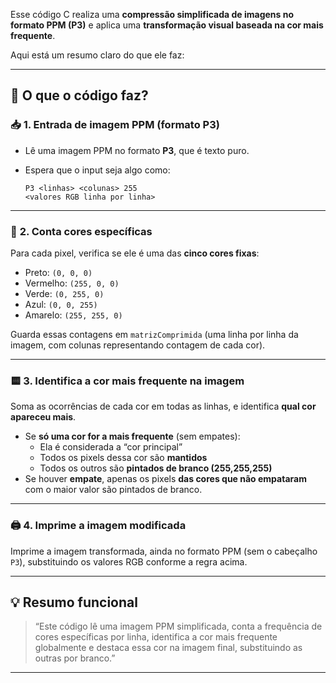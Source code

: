 Esse código C realiza uma **compressão simplificada de imagens no formato PPM (P3)** e aplica uma **transformação visual baseada na cor mais frequente**.

Aqui está um resumo claro do que ele faz:

---

## 🧠 O que o código faz?

### 📥 **1. Entrada de imagem PPM (formato P3)**

- Lê uma imagem PPM no formato **P3**, que é texto puro.
- Espera que o input seja algo como:
    
    ```
    P3 <linhas> <colunas> 255
    <valores RGB linha por linha>
    ```
    

---

### 🧮 **2. Conta cores específicas**

Para cada pixel, verifica se ele é uma das **cinco cores fixas**:

- Preto: `(0, 0, 0)`
- Vermelho: `(255, 0, 0)`
- Verde: `(0, 255, 0)`
- Azul: `(0, 0, 255)`
- Amarelo: `(255, 255, 0)`

Guarda essas contagens em `matrizComprimida` (uma linha por linha da imagem, com colunas representando contagem de cada cor).

---

### 🟨 **3. Identifica a cor mais frequente na imagem**

Soma as ocorrências de cada cor em todas as linhas, e identifica **qual cor apareceu mais**.

- Se **só uma cor for a mais frequente** (sem empates):
    - Ela é considerada a “cor principal”
    - Todos os pixels dessa cor são **mantidos**
    - Todos os outros são **pintados de branco (255,255,255)**
- Se houver **empate**, apenas os pixels **das cores que não empataram** com o maior valor são pintados de branco.

---

### 🖨️ **4. Imprime a imagem modificada**

Imprime a imagem transformada, ainda no formato PPM (sem o cabeçalho `P3`), substituindo os valores RGB conforme a regra acima.

---

## 💡 Resumo funcional

> “Este código lê uma imagem PPM simplificada, conta a frequência de cores específicas por linha, identifica a cor mais frequente globalmente e destaca essa cor na imagem final, substituindo as outras por branco.”
> 

---